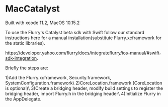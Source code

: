 # MacCatalyst
Built with xcode 11.2, MacOS 10.15.2

To use the Flurry's Catalyst beta sdk with Swift follow our standard instructions here for a manual installation(substitute Flurry.xcframework for the static libraries).

https://developer.yahoo.com/flurry/docs/integrateflurry/ios-manual/#swift-sdk-integration.

Briefly the steps are:

1)Add the Flurry.xcframework, Security.framework, SystemConfiguration.framework\ 
2)CoreLocation.framework (CoreLocation is optional)\ 
3)Create a bridging header, modify build settings to register the bridging header, import Flurry.h in the bridging header\ 
4)Initialize Flurry in the AppDelegate.  
